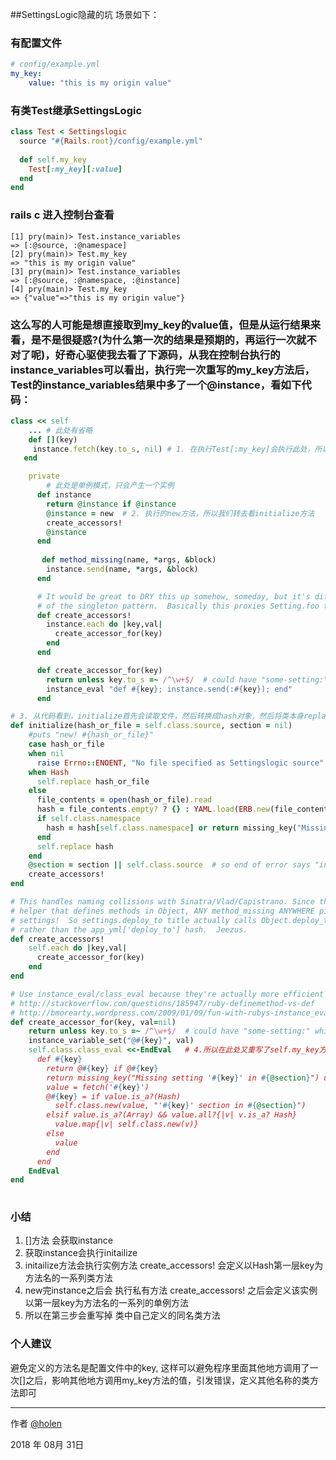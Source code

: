 ##SettingsLogic隐藏的坑
场景如下：

### 有配置文件

```yaml
# config/example.yml
my_key: 
	value: "this is my origin value"	
```

### 有类Test继承SettingsLogic

```ruby
class Test < Settingslogic
  source "#{Rails.root}/config/example.yml"
  
  def self.my_key
    Test[:my_key][:value]
  end
end  
```

### rails c 进入控制台查看

```shell
[1] pry(main)> Test.instance_variables
=> [:@source, :@namespace]
[2] pry(main)> Test.my_key
=> "this is my origin value"
[3] pry(main)> Test.instance_variables
=> [:@source, :@namespace, :@instance]
[4] pry(main)> Test.my_key
=> {"value"=>"this is my origin value"}
```
### 这么写的人可能是想直接取到my_key的value值，但是从运行结果来看，是不是很疑惑?(为什么第一次的结果是预期的，再运行一次就不对了呢)，好奇心驱使我去看了下源码，从我在控制台执行的instance_variables可以看出，执行完一次重写的my_key方法后，Test的instance_variables结果中多了一个@instance，看如下代码：

```ruby
class << self
	... # 此处有省略
	def [](key)
     instance.fetch(key.to_s, nil) # 1. 在执行Test[:my_key]会执行此处，所以我们再去看一下instance从何而来
   end

	private
		# 此处是单例模式，只会产生一个实例
      def instance
        return @instance if @instance
        @instance = new  # 2. 执行的new方法，所以我们转去看initialize方法
        create_accessors!
        @instance
      end   
   
   	   def method_missing(name, *args, &block)
        instance.send(name, *args, &block)
      end

      # It would be great to DRY this up somehow, someday, but it's difficult because
      # of the singleton pattern.  Basically this proxies Setting.foo to Setting.instance.foo
      def create_accessors!
        instance.each do |key,val|
          create_accessor_for(key)
        end
      end

      def create_accessor_for(key)
        return unless key.to_s =~ /^\w+$/  # could have "some-setting:" which blows up eval
        instance_eval "def #{key}; instance.send(:#{key}); end"
      end

# 3. 从代码看到，initialize首先会读取文件，然后转换成hash对象，然后将类本身replace成获取到的hash，再去执行create_accessors!(此处的create_accessors!动态定义了一些类方法，方法名为Hash所有第一级的key)
def initialize(hash_or_file = self.class.source, section = nil)
    #puts "new! #{hash_or_file}"
    case hash_or_file
    when nil
      raise Errno::ENOENT, "No file specified as Settingslogic source"
    when Hash
      self.replace hash_or_file
    else
      file_contents = open(hash_or_file).read
      hash = file_contents.empty? ? {} : YAML.load(ERB.new(file_contents).result).to_hash
      if self.class.namespace
        hash = hash[self.class.namespace] or return missing_key("Missing setting '#{self.class.namespace}' in #{hash_or_file}")
      end
      self.replace hash
    end
    @section = section || self.class.source  # so end of error says "in application.yml"
    create_accessors!
end 

# This handles naming collisions with Sinatra/Vlad/Capistrano. Since these use a set()
# helper that defines methods in Object, ANY method_missing ANYWHERE picks up the Vlad/Sinatra
# settings!  So settings.deploy_to title actually calls Object.deploy_to (from set :deploy_to, "host"),
# rather than the app_yml['deploy_to'] hash.  Jeezus.
def create_accessors!
	self.each do |key,val|
	  create_accessor_for(key)
	end
end

# Use instance_eval/class_eval because they're actually more efficient than define_method{}
# http://stackoverflow.com/questions/185947/ruby-definemethod-vs-def
# http://bmorearty.wordpress.com/2009/01/09/fun-with-rubys-instance_eval-and-class_eval/
def create_accessor_for(key, val=nil)
	return unless key.to_s =~ /^\w+$/  # could have "some-setting:" which blows up eval
	instance_variable_set("@#{key}", val)
	self.class.class_eval <<-EndEval   # 4.所以在此处又重写了self.my_key方法，采用SettingsLogic自己的定义方法，所以在类中定义的方法没有效果
	  def #{key}
	    return @#{key} if @#{key}
	    return missing_key("Missing setting '#{key}' in #{@section}") unless has_key? '#{key}'
	    value = fetch('#{key}')
	    @#{key} = if value.is_a?(Hash)
	      self.class.new(value, "'#{key}' section in #{@section}")
	    elsif value.is_a?(Array) && value.all?{|v| v.is_a? Hash}
	      value.map{|v| self.class.new(v)}
	    else
	      value
	    end
	  end
	EndEval
end   
    
```

### 小结

1. []方法 会获取instance
2. 获取instance会执行initailize
3. initailize方法会执行实例方法 create_accessors! 会定义以Hash第一层key为方法名的一系列类方法
4. new完instance之后会 执行私有方法 create_accessors!  之后会定义该实例以第一层key为方法名的一系列的单例方法
5. 所以在第三步会重写掉 类中自己定义的同名类方法

### 个人建议

避免定义的方法名是配置文件中的key, 这样可以避免程序里面其他地方调用了一次[]之后，影响其他地方调用my_key方法的值，引发错误，定义其他名称的类方法即可

----------
作者 [@holen](https://github.com/holen)

2018 年 08月 31日